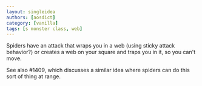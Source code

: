 ```yaml
---
layout: singleidea
authors: [aosdict]
category: [vanilla]
tags: [s monster class, web]
---
```

Spiders have an attack that wraps you in a web (using sticky attack behavior?) or creates a web on your square and traps you in it, so you can't move.

See also #1409, which discusses a similar idea where spiders can do this sort of thing at range.
